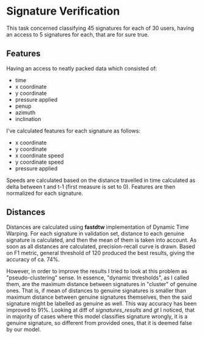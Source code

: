 # Signature Verification

This task concerned classifying 45 signatures for each of 30 users, having an access to 5 signatures for each, that are for sure true.

## Features

Having an access to neatly packed data which consisted of:

- time
- x coordinate
- y coordinate
- pressure applied
- penup 
- azimuth
- inclination

I've calculated features for each signature as follows:

- x coordinate
- y coordinate
- x coordinate speed
- y coordinate speed
- pressure applied

Speeds are calculated based on the distance travelled in time calculated as delta between t and t-1 (first measure is set to 0). Features are then normalized for each signature. 

## Distances

Distances are calculated using **fastdtw** implementation of Dynamic Time Warping. For each signature in validation set, distance to each genuine signature is calculated, and then the mean of them is taken into account. As soon as all distances are calculated, precision-recall curve is drawn. Based on F1 metric, general threshold of 120 produced the best results, giving the accuracy of ca. 74%. 

However, in order to improve the results I tried to look at this problem as "pseudo-clustering" sense. In essence, "dynamic thresholds", as I called them, are the maximum distance between signatures in "cluster" of genuine ones. That is, if mean of distances to genuine signatures is smaller than maximum distance between genuine signatures themselves, then the said signature might be labelled as genuine as well. This way accuracy has been improved to 91%. Looking at diff of *signatures_results* and *gt* I noticed, that in majority of cases where this model classifies signature wrongly, it is a genuine signature, so different from provided ones, that it is deemed false by our model.
